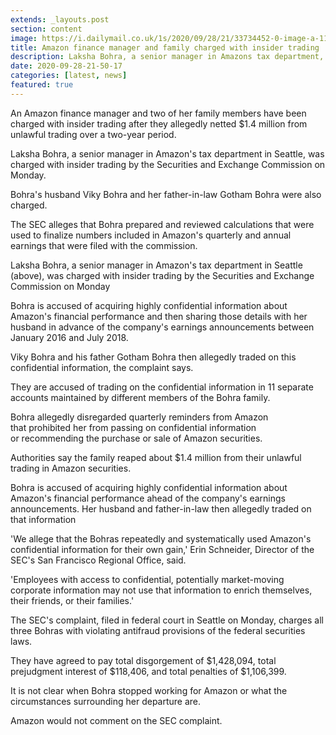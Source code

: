 ```yaml
---
extends: _layouts.post
section: content
image: https://i.dailymail.co.uk/1s/2020/09/28/21/33734452-0-image-a-110_1601325133343.jpg 
title: Amazon finance manager and family charged with insider trading 
description: Laksha Bohra, a senior manager in Amazons tax department, was charged with insider trading by the Securities and Exchange Commission on Monday. 
date: 2020-09-28-21-50-17 
categories: [latest, news] 
featured: true 
--- 
```

An Amazon finance manager and two of her family members have been charged with insider trading after they allegedly netted $1.4 million from unlawful trading over a two-year period.

Laksha Bohra, a senior manager in Amazon's tax department in Seattle, was charged with insider trading by the Securities and Exchange Commission on Monday.

Bohra's husband Viky Bohra and her father-in-law Gotham Bohra were also charged. 

The SEC alleges that Bohra prepared and reviewed calculations that were used to finalize numbers included in Amazon's quarterly and annual earnings that were filed with the commission.

Laksha Bohra, a senior manager in Amazon's tax department in Seattle (above), was charged with insider trading by the Securities and Exchange Commission on Monday 

Bohra is accused of acquiring highly confidential information about Amazon's financial performance and then sharing those details with her husband in advance of the company's earnings announcements between January 2016 and July 2018.

Viky Bohra and his father Gotham Bohra then allegedly traded on this confidential information, the complaint says.  

They are accused of trading on the confidential information in 11 separate accounts maintained by different members of the Bohra family. 

Bohra allegedly disregarded quarterly reminders from Amazon that prohibited her from passing on confidential information or recommending the purchase or sale of Amazon securities. 

Authorities say the family reaped about $1.4 million from their unlawful trading in Amazon securities. 

Bohra is accused of acquiring highly confidential information about Amazon's financial performance ahead of the company's earnings announcements. Her husband and father-in-law then allegedly traded on that information 

'We allege that the Bohras repeatedly and systematically used Amazon's confidential information for their own gain,' Erin Schneider, Director of the SEC's San Francisco Regional Office, said. 

'Employees with access to confidential, potentially market-moving corporate information may not use that information to enrich themselves, their friends, or their families.' 

The SEC's complaint, filed in federal court in Seattle on Monday, charges all three Bohras with violating antifraud provisions of the federal securities laws. 

They have agreed to pay total disgorgement of $1,428,094, total prejudgment interest of $118,406, and total penalties of $1,106,399. 

It is not clear when Bohra stopped working for Amazon or what the circumstances surrounding her departure are. 

Amazon would not comment on the SEC complaint. 


